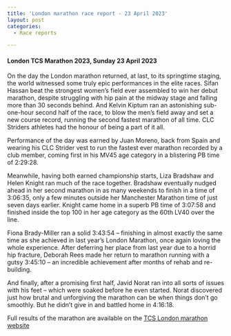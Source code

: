 ```yaml
---
title: 'London marathon race report - 23 April 2023'
layout: post
categories:
  - Race reports

---
```


#### London TCS Marathon 2023, Sunday 23 April 2023

On the day the London marathon returned, at last, to its springtime staging, the world witnessed some truly epic performances in the elite races. Sifan Hassan beat the strongest women’s field ever assembled to win her debut marathon, despite struggling with hip pain at the midway stage and falling more than 30 seconds behind. And Kelvin Kiptum ran an astonishing sub-one-hour second half of the race, to blow the men’s field away and set a new course record, running the second fastest marathon of all time.
CLC Striders athletes had the honour of being a part of it all. 

Performance of the day was earned by Juan Moreno, back from Spain and wearing his CLC Strider vest to run the fastest ever marathon recorded by a club member, coming first in his MV45 age category in a blistering PB time of 2:29:28. 

Meanwhile, having both earned championship starts, Liza Bradshaw and Helen Knight ran much of the race together. Bradshaw eventually nudged ahead in her second marathon in as many weekends to finish in a time of 3:06:35, only a few minutes outside her Manchester Marathon time of just seven days earlier. Knight came home in a superb PB time of 3:07:58 and finished inside the top 100 in her age category as the 60th LV40 over the line.  
        
Fiona Brady-Miller ran a solid 3:43:54 – finishing in almost exactly the same time as she achieved in last year’s London Marathon, once again loving the whole experience. After deferring her place from last year due to a horrid hip fracture, Deborah Rees made her return to marathon running with a gutsy 3:45:10 – an incredible achievement after months of rehab and re-building.

And finally, after a promising first half, Javid Norat ran into all sorts of issues with his feet – which were soaked before he even started. Norat discovered just how brutal and unforgiving the marathon can be when things don’t go smoothly. But he didn’t give in and battled home in 4:16:18.

Full results of the marathon are available on the [TCS London marathon website](https://www.tcslondonmarathon.com/results/2023-results "TCS London marathon website")

